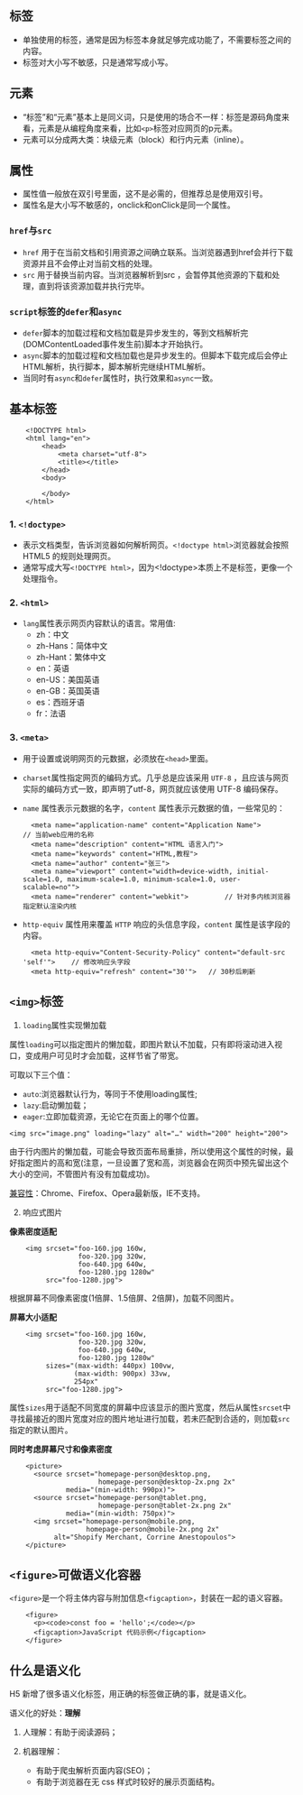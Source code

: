 ## 标签
* 单独使用的标签，通常是因为标签本身就足够完成功能了，不需要标签之间的内容。
* 标签对大小写不敏感，只是通常写成小写。

## 元素
* “标签”和“元素”基本上是同义词，只是使用的场合不一样：标签是源码角度来看，元素是从编程角度来看，比如`<p>`标签对应网页的p元素。
* 元素可以分成两大类：块级元素（block）和行内元素（inline）。

## 属性
* 属性值一般放在双引号里面，这不是必需的，但推荐总是使用双引号。
* 属性名是大小写不敏感的，onclick和onClick是同一个属性。

### `href`与`src`

* `href` 用于在当前文档和引用资源之间确立联系。当浏览器遇到href会并行下载资源并且不会停止对当前文档的处理。
* `src` 用于替换当前内容。当浏览器解析到src ，会暂停其他资源的下载和处理，直到将该资源加载并执行完毕。

### `script`标签的`defer`和`async`

* `defer`脚本的加载过程和文档加载是异步发生的，等到文档解析完(DOMContentLoaded事件发生前)脚本才开始执行。
* `async`脚本的加载过程和文档加载也是异步发生的。但脚本下载完成后会停止HTML解析，执行脚本，脚本解析完继续HTML解析。
* 当同时有`async`和`defer`属性时，执行效果和`async`一致。

## 基本标签
        <!DOCTYPE html>
        <html lang="en">
            <head>
                <meta charset="utf-8">
                <title></title>
            </head>
            <body>

            </body>
        </html>

### 1. `<!doctype>`
* 表示文档类型，告诉浏览器如何解析网页。`<!doctype html>`浏览器就会按照 HTML5 的规则处理网页。
* 通常写成大写`<!DOCTYPE html>`，因为<!doctype>本质上不是标签，更像一个处理指令。

### 2. `<html>`
* `lang`属性表示网页内容默认的语言。常用值:
  * zh：中文
  * zh-Hans：简体中文
  * zh-Hant：繁体中文
  * en：英语
  * en-US：美国英语
  * en-GB：英国英语
  * es：西班牙语
  * fr：法语

### 3. `<meta>`
* 用于设置或说明网页的元数据，必须放在`<head>`里面。
* `charset`属性指定网页的编码方式。几乎总是应该采用 `UTF-8` ，且应该与网页实际的编码方式一致，即声明了utf-8，网页就应该使用 UTF-8 编码保存。
* `name` 属性表示元数据的名字，`content` 属性表示元数据的值，一些常见的：
  
        <meta name="application-name" content="Application Name">       // 当前web应用的名称
        <meta name="description" content="HTML 语言入门">
        <meta name="keywords" content="HTML,教程">
        <meta name="author" content="张三">
        <meta name="viewport" content="width=device-width, initial-scale=1.0, maximum-scale=1.0, minimum-scale=1.0, user-scalable=no"">
        <meta name="renderer" content="webkit">         // 针对多内核浏览器指定默认渲染内核

* `http-equiv` 属性用来覆盖 `HTTP` 响应的头信息字段，`content` 属性是该字段的内容。

        <meta http-equiv="Content-Security-Policy" content="default-src 'self'">    // 修改响应头字段
        <meta http-equiv="refresh" content="30'">   // 30秒后刷新

## `<img>`标签

1. `loading`属性实现懒加载

属性`loading`可以指定图片的懒加载，即图片默认不加载，只有即将滚动进入视口，变成用户可见时才会加载，这样节省了带宽。

可取以下三个值：

* `auto`:浏览器默认行为，等同于不使用loading属性;
* `lazy`:启动懒加载；
* `eager`:立即加载资源，无论它在页面上的哪个位置。

`<img src="image.png" loading="lazy" alt="…" width="200" height="200">`

由于行内图片的懒加载，可能会导致页面布局重排，所以使用这个属性的时候，最好指定图片的高和宽(注意，一旦设置了宽和高，浏览器会在网页中预先留出这个大小的空间，不管图片有没有加载成功)。

[兼容性](https://caniuse.com/#search=loading)：Chrome、Firefox、Opera最新版，IE不支持。

2. 响应式图片

**像素密度适配**

        <img srcset="foo-160.jpg 160w,
                     foo-320.jpg 320w,
                     foo-640.jpg 640w,
                     foo-1280.jpg 1280w"
             src="foo-1280.jpg">

根据屏幕不同像素密度(1倍屏、1.5倍屏、2倍屏)，加载不同图片。

**屏幕大小适配**

        <img srcset="foo-160.jpg 160w,
                     foo-320.jpg 320w,
                     foo-640.jpg 640w,
                     foo-1280.jpg 1280w"
             sizes="(max-width: 440px) 100vw,
                    (max-width: 900px) 33vw,
                    254px"
             src="foo-1280.jpg">

属性`sizes`用于适配不同宽度的屏幕中应该显示的图片宽度，然后从属性`srcset`中寻找最接近的图片宽度对应的图片地址进行加载，若未匹配到合适的，则加载`src`指定的默认图片。

**同时考虑屏幕尺寸和像素密度**

        <picture>
          <source srcset="homepage-person@desktop.png,
                          homepage-person@desktop-2x.png 2x"
                  media="(min-width: 990px)">
          <source srcset="homepage-person@tablet.png,
                          homepage-person@tablet-2x.png 2x"
                  media="(min-width: 750px)">
          <img srcset="homepage-person@mobile.png,
                       homepage-person@mobile-2x.png 2x"
               alt="Shopify Merchant, Corrine Anestopoulos">
        </picture>


## `<figure>`可做语义化容器

`<figure>`是一个将主体内容与附加信息`<figcaption>`，封装在一起的语义容器。

        <figure>
          <p><code>const foo = 'hello';</code></p>
          <figcaption>JavaScript 代码示例</figcaption>
        </figure>

## 什么是语义化

H5 新增了很多语义化标签，用正确的标签做正确的事，就是语义化。

语义化的好处：**理解**

1. 人理解：有助于阅读源码；
2. 机器理解：

    * 有助于爬虫解析页面内容(SEO)；
    * 有助于浏览器在无 css 样式时较好的展示页面结构。